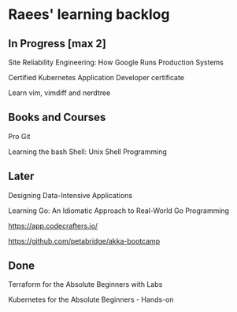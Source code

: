 # Raees' learning backlog

## In Progress [max 2]
Site Reliability Engineering: How Google Runs Production Systems

Certified Kubernetes Application Developer certificate

Learn vim, vimdiff and nerdtree

## Books and Courses
Pro Git

Learning the bash Shell: Unix Shell Programming

## Later
Designing Data-Intensive Applications

Learning Go: An Idiomatic Approach to Real-World Go Programming

https://app.codecrafters.io/

https://github.com/petabridge/akka-bootcamp

## Done
Terraform for the Absolute Beginners with Labs

Kubernetes for the Absolute Beginners - Hands-on
